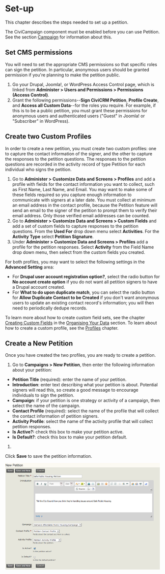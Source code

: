 # Set-up

This chapter describes the steps needed to set up a petition.

The CiviCampaign component must be enabled before you can use Petition.
See the section [Campaign](/campaign/what-is-civicampaign.md) for information about this.

## Set CMS permissions

You will need to set the appropriate CMS permissions so that specific roles can
sign the petition. In particular, anonymous users should be granted permission
if you're planning to make the petition public.

1.  Go your Drupal, Joomla!, or WordPress Access Control page, which is linked
    from **Administer > Users and Permissions > Permissions (Access Control)**.
2.  Grant the following permissions--**Sign CiviCRM Petition**, **Profile
    Create**, and **Access all Custom Data**--for the roles you require. For
    example, if this is to be a public petition, you must grant these
    permissions for anonymous users and authenticated users ("Guest" in Joomla!
    or "Subscriber" in WordPress).

## Create two Custom Profiles

In order to create a new petition, you must create two custom profiles:
one to capture the contact information of the signer, and the other to
capture the responses to the petition questions. The responses to the
petition questions are recorded in the activity record of type Petition
for each individual who signs the petition.

1.  Go to **Administer > Customize Data and Screens > Profiles** and add
    a profile with fields for the contact information you want to
    collect, such as First Name, Last Name, and Email. You may want to
    make some of these fields required so you capture enough information
    to communicate with signers at a later date. You must collect
    at minimum an email address in the contact profile, because the
    Petition feature will send an email to the signer of the petition to
    prompt them to verify their email address. Only those verified email
    addresses can be counted.
2.  Go to **Administer > Customize Data and Screens > Custom Fields** and
    add a set of custom fields to capture responses to the petition
    questions. From the **Used For** drop down menu select **Activities**. For
    the **Activity Type** select **Petition Signature**.
3.  Under **Administer > Customize Data and Screens > Profiles** add a
    profile for the petition responses. Select **Activity** from the Field
    Name drop down menu, then select from the custom fields you created.


For both profiles, you may want to select the following settings in the
**Advanced Setting** area:

-   For **Drupal user account registration option?**, select the radio
    button for **No account create option** if you do not want all
    petition signers to have a Drupal account created.
-   For **What to do upon duplicate match**, you can select the radio
    button for **Allow Duplicate Contact to be Created** if you don't
    want anonymous users to update an existing contact record's
    information; you will then need to periodically dedupe records.

To learn more about how to create custom field sets, see the chapter [Creating Custom Fields](/organising-your-data/creating-custom-fields.md) in the [Organising Your Data](/organising-your-data/overview.md) section. To learn about how to create a custom profile, see the [Profiles](/organising-your-data/profiles.md) chapter.

## Create a New Petition

Once you have created the two profiles, you are ready to create a
petition.

1.  Go to **Campaigns > New Petition**, then enter the following
    information about your petition:

 -   **Petition Title** (required): enter the name of your petition.
 -   **Introduction**: enter text describing what your petition is
     about. Potential signers will read this, so create a good message
     to encourage individuals to sign the petition.
 -   **Campaign**: if your petition is one strategy or activity of a
     campaign, then select the name of the campaign.
 -   **Contact Profile** (required): select the name of the profile
     that will collect the contact information of petition signers.
 -   **Activity Profile**: select the name of the activity profile that
     will collect petition responses.
 -   **Is Active?:** check this box to make your petition active.
 -   **Is Default?**: check this box to make your petition default.

1.
Click **Save** to save the petition information.

![image](../img/petition_new.png)

